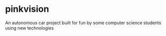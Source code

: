 # pinkvision
An autonomous car project built for fun by some computer science students using new technologies
